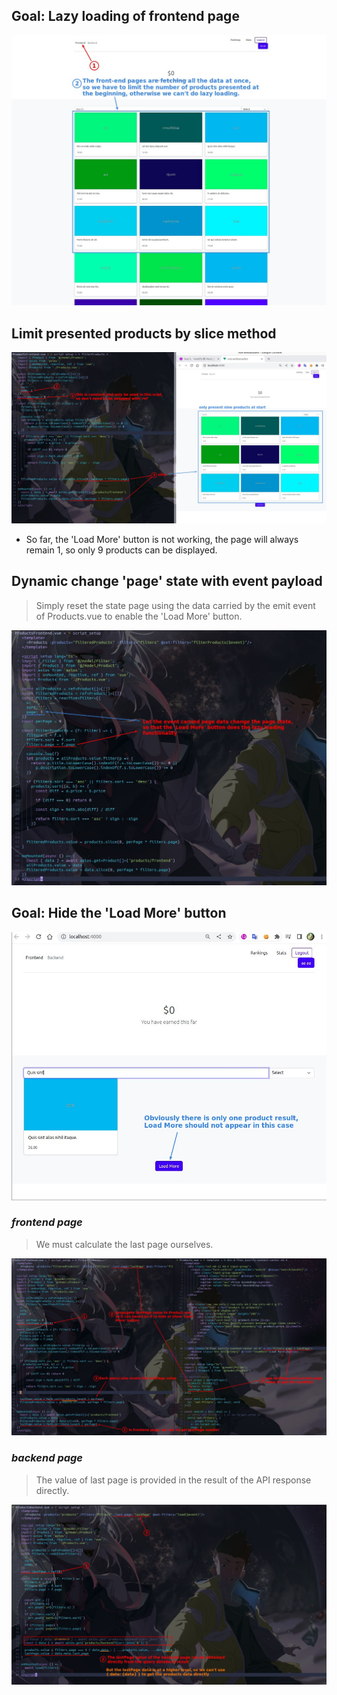 ## **Goal: Lazy loading of frontend page**

![Alt goal](pic/01.jpg)

## **Limit presented products by slice method**

![Alt use slice to limit products presented](pic/02.jpg)

- So far, the 'Load More' button is not working, the page will always remain 1, so only 9 products can be displayed.

## **Dynamic change 'page' state with event payload**

> Simply reset the state page using the data carried by the emit event of Products.vue to enable the 'Load More' button.

![Alt use emit data to change page](pic/03.jpg)

## **Goal: Hide the 'Load More' button**

![Alt goal: hide the Load More](pic/04.jpg)

### _frontend page_

> We must calculate the last page ourselves.

![Alt frontend](pic/05.jpg)

### _backend page_

> The value of last page is provided in the result of the API response directly.

![Alt backend](pic/06.jpg)
